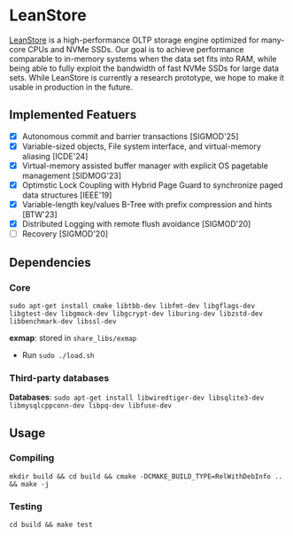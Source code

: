 # LeanStore

[LeanStore](https://db.in.tum.de/~leis/papers/leanstore.pdf) is a high-performance OLTP storage engine optimized for many-core CPUs and NVMe SSDs. Our goal is to achieve performance comparable to in-memory systems when the data set fits into RAM, while being able to fully exploit the bandwidth of fast NVMe SSDs for large data sets. While LeanStore is currently a research prototype, we hope to make it usable in production in the future.

## Implemented Featuers

- [x] Autonomous commit and barrier transactions [SIGMOD'25]
- [x] Variable-sized objects, File system interface, and virtual-memory aliasing [ICDE'24]
- [x] Virtual-memory assisted buffer manager with explicit OS pagetable management [SIDMOG'23]
- [x] Optimstic Lock Coupling with Hybrid Page Guard to synchronize paged data structures [IEEE'19]
- [x] Variable-length key/values B-Tree with prefix compression and hints [BTW'23]
- [x] Distributed Logging with remote flush avoidance [SIGMOD'20]
- [ ] Recovery [SIGMOD'20]

## Dependencies

### Core

`sudo apt-get install cmake libtbb-dev libfmt-dev libgflags-dev libgtest-dev libgmock-dev libgcrypt-dev liburing-dev libzstd-dev libbenchmark-dev libssl-dev`

**exmap**: stored in `share_libs/exmap`
- Run `sudo ./load.sh`

### Third-party databases

**Databases**: `sudo apt-get install libwiredtiger-dev libsqlite3-dev libmysqlcppconn-dev libpq-dev libfuse-dev`

## Usage

### Compiling

`mkdir build && cd build && cmake -DCMAKE_BUILD_TYPE=RelWithDebInfo .. && make -j`

### Testing

`cd build && make test`
